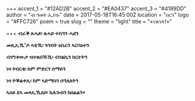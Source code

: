 +++
accent_1 = "#12AD2B"
accent_2 = "#EA0437"
accent_3 = "#4189DD"
author = "ብ ዓወት ኢያሱ"
date = 2017-05-18T16:45:00Z
location = "በርን"
logo = "#FFC726"
poem = true
slug = ""
theme = "light"
title = "«ናጽነት!»"

+++
**ብራቕ ጸሓይ፡ ጸሓይ ተስዓን ሓደን**

**መጺኢኺ'ዶ ኣቲኺ፡ ጉንበት ዕስራን ኣርባዕተን**

**ብሃንቀውታ ዝተጸበኹኺ፡ ብሃልኪን ከርተትን**

**ነዛ ትበርቂ፡ ከም ምድርን ሰማይን**

**ነዛ ትቕልቀሊ፡ ከም ኣድማስን ሰግለለትን**

**ኣሰይ ደኣ መጻኢኺለይ፡ ክሕጐስን ክዘልልን።**